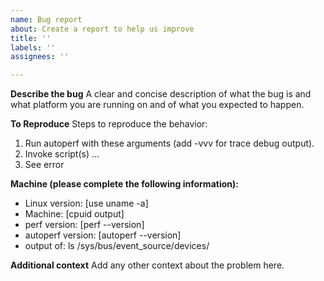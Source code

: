 ```yaml
---
name: Bug report
about: Create a report to help us improve
title: ''
labels: ''
assignees: ''

---
```


**Describe the bug**
A clear and concise description of what the bug is and what platform you are running on
and of what you expected to happen.

**To Reproduce**
Steps to reproduce the behavior:
1. Run autoperf with these arguments (add -vvv for trace debug output).
2. Invoke script(s) ...
4. See error

**Machine (please complete the following information):**
 - Linux version: [use uname -a]
 - Machine: [cpuid output]
 - perf version: [perf --version]
 - autoperf version: [autoperf --version]
 - output of: ls /sys/bus/event_source/devices/

**Additional context**
Add any other context about the problem here.
